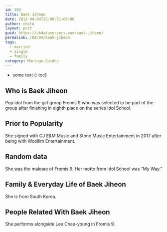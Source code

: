 ```yaml
---
id: 194
title: Baek Jiheon
date: 2012-04-04T22:00:51+00:00
author: chito
layout: post
guid: https://ukdataservers.com/baek-jiheon/
permalink: /04/04/baek-jiheon  
tags:
  - married
  - single
  - family
category: Mariage Guides
---
```


* some text
{: toc}


## Who is  Baek Jiheon
                  
                  
                  
Pop idol from the girl group Fromis 9 who was selected to be part of the group after finishing in eighth place on the series Idol School. 
                  
                
                
                
## Prior to Popularity 
                  
                  
                  
She signed with CJ E&M Music and Stone Music Entertainment in 2017 after being with Woollim Entertainment.
                  
                
                
                
## Random data 
                  
                  
                  
She was the maknae of Fromis 9. Her motto from Idol School was &#8220;My Way.&#8221;
                  
                
                
                
## Family & Everyday Life of Baek Jiheon
                  
                  
                  
She is from South Korea.
                  
                
                
                
## People Related With  Baek Jiheon
                  
                  
                  
She performs alongside Lee Chae-young in Fromis 9.
                  
                
              
            
          
          
          
    
    
  
